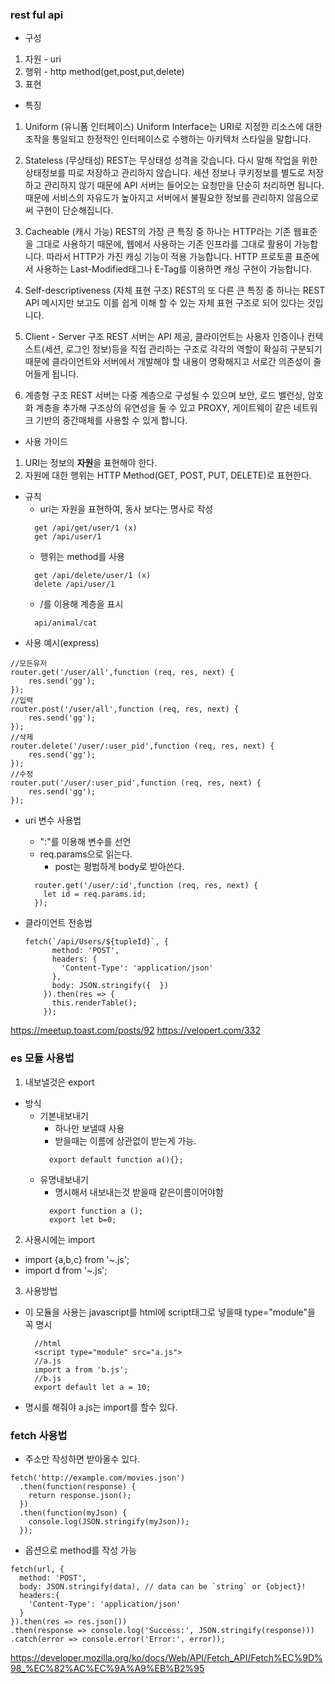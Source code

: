 ### rest ful api
- 구성
1. 자원 - uri
2. 행위 - http method(get,post,put,delete)
4. 표현
- 특징
1. Uniform (유니폼 인터페이스)
Uniform Interface는 URI로 지정한 리소스에 대한 조작을 통일되고 한정적인 인터페이스로 수행하는 아키텍처 스타일을 말합니다.

2. Stateless (무상태성)
REST는 무상태성 성격을 갖습니다. 다시 말해 작업을 위한 상태정보를 따로 저장하고 관리하지 않습니다. 세션 정보나 쿠키정보를 별도로 저장하고 관리하지 않기 때문에 API 서버는 들어오는 요청만을 단순히 처리하면 됩니다. 때문에 서비스의 자유도가 높아지고 서버에서 불필요한 정보를 관리하지 않음으로써 구현이 단순해집니다.

3. Cacheable (캐시 가능)
REST의 가장 큰 특징 중 하나는 HTTP라는 기존 웹표준을 그대로 사용하기 때문에, 웹에서 사용하는 기존 인프라를 그대로 활용이 가능합니다. 따라서 HTTP가 가진 캐싱 기능이 적용 가능합니다. HTTP 프로토콜 표준에서 사용하는 Last-Modified태그나 E-Tag를 이용하면 캐싱 구현이 가능합니다.

4. Self-descriptiveness (자체 표현 구조)
REST의 또 다른 큰 특징 중 하나는 REST API 메시지만 보고도 이를 쉽게 이해 할 수 있는 자체 표현 구조로 되어 있다는 것입니다.

5. Client - Server 구조
REST 서버는 API 제공, 클라이언트는 사용자 인증이나 컨텍스트(세션, 로그인 정보)등을 직접 관리하는 구조로 각각의 역할이 확실히 구분되기 때문에 클라이언트와 서버에서 개발해야 할 내용이 명확해지고 서로간 의존성이 줄어들게 됩니다.

6. 계층형 구조
REST 서버는 다중 계층으로 구성될 수 있으며 보안, 로드 밸런싱, 암호화 계층을 추가해 구조상의 유연성을 둘 수 있고 PROXY, 게이트웨이 같은 네트워크 기반의 중간매체를 사용할 수 있게 합니다.

- 사용 가이드
1. URI는 정보의 **자원**을 표현해야 한다.
2. 자원에 대한 행위는 HTTP Method(GET, POST, PUT, DELETE)로 표현한다.

- 규칙
  - uri는 자원을 표현하여, 동사 보다는 명사로 작성
  ```
    get /api/get/user/1 (x)
    get /api/user/1
  ```
  - 행위는 method를 사용
  ```
    get /api/delete/user/1 (x)
    delete /api/user/1
  ```
  - /를 이용해 계층을 표시
  ```
    api/animal/cat
  ```
- 사용 예시(express)
```
//모든유저
router.get('/user/all',function (req, res, next) {
    res.send('gg');
});
//입력
router.post('/user/all',function (req, res, next) {
    res.send('gg');
});
//삭제
router.delete('/user/:user_pid',function (req, res, next) {
    res.send('gg');
});
//수정
router.put('/user/:user_pid',function (req, res, next) {
    res.send('gg');
});
```
- uri 변수 사용법
  - ":"를 이용해 변수를 선언
  - req.params으로 읽는다.
    - post는 평범하게 body로 받아쓴다.
  ```
    router.get('/user/:id',function (req, res, next) {
      let id = req.params.id;
    });
  ```

- 클라이언트 전송법
  ```
  fetch(`/api/Users/${tupleId}`, {
        method: 'POST',
        headers: {
          'Content-Type': 'application/json'
        },
        body: JSON.stringify({  })
      }).then(res => {
        this.renderTable();
      });
  ```
https://meetup.toast.com/posts/92
https://velopert.com/332


### es 모듈 사용법
1. 내보낼것은 export
  - 방식
    - 기본내보내기
      - 하나만 보낼때 사용
      - 받을때는 이름에 상관없이 받는게 가능.
      ```
        export default function a(){};
      ```
    - 유명내보내기
      - 명시해서 내보내는것 받을때 같은이름이어야함
      ```
        export function a ();
        export let b=0;
      ```  
2. 사용시에는 import
  - import {a,b,c} from '~.js';
  - import d from '~.js';
3. 사용방법
  - 이 모듈을 사용는 javascript를 html에 script태그로 넣을때 type="module"을 꼭 명시
    ```
      //html
      <script type="module" src="a.js">
      //a.js
      import a from 'b.js';
      //b.js
      export default let a = 10;
    ```
  - 명시를 해줘야 a.js는 import를 할수 있다.

### fetch 사용법
- 주소만 작성하면 받아올수 있다.
```
fetch('http://example.com/movies.json')
  .then(function(response) {
    return response.json();
  })
  .then(function(myJson) {
    console.log(JSON.stringify(myJson));
  });
```
- 옵션으로 method를 작성 가능
```
fetch(url, {
  method: 'POST',
  body: JSON.stringify(data), // data can be `string` or {object}!
  headers:{
    'Content-Type': 'application/json'
  }
}).then(res => res.json())
.then(response => console.log('Success:', JSON.stringify(response)))
.catch(error => console.error('Error:', error));
```
https://developer.mozilla.org/ko/docs/Web/API/Fetch_API/Fetch%EC%9D%98_%EC%82%AC%EC%9A%A9%EB%B2%95